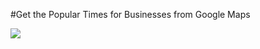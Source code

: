 #Get the Popular Times for Businesses from Google Maps


![](https://raw.githubusercontent.com/mmulcahy222/google_maps_popular_times/master/popular_times.jpg)